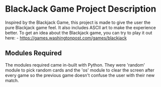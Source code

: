# BlackJack Game Project Description
Inspired by the Blackjack Game, this project is made to give the user the pure Blackjack game feel.
It also includes ASCII art to make the experience better.
To get an idea about the Blackjack game, you can try to play it out here: - https://games.washingtonpost.com/games/blackjack 

## Modules Required
The modules required came in-built with Python. They were 'random' module to pick random cards and the 'os' module to clear the screen after every game so the previous game doesn't confuse the user with their new match.

